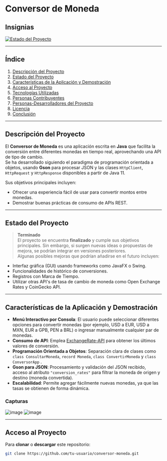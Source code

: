 # Conversor de Moneda

<!-- 
  Aquí podrías incluir una imagen de portada para tu proyecto. 
  Por ejemplo, un banner o logotipo representativo. 
  Ejemplo:
  ![Portada](ruta/hacia/imagen.png)
-->

## Insignias

<!-- 
  Sección opcional para colocar distintivos, 
  como estado del build, cobertura de tests, etc. 
  Ejemplo:
  [![Estado del build](https://img.shields.io/badge/build-passing-brightgreen.svg)](...)
  [![Cobertura de tests](https://img.shields.io/badge/Coverage-80%25-green.svg)](...)
-->

[![Estado del Proyecto](https://img.shields.io/badge/STATUS-TERMINADO-brightgreen.svg)]()

---

## Índice
1. [Descripción del Proyecto](#descripción-del-proyecto)  
2. [Estado del Proyecto](#estado-del-proyecto)  
3. [Características de la Aplicación y Demostración](#características-de-la-aplicación-y-demostración)  
4. [Acceso al Proyecto](#acceso-al-proyecto)  
5. [Tecnologías Utilizadas](#tecnologías-utilizadas)  
6. [Personas Contribuyentes](#personas-contribuyentes)  
7. [Personas-Desarrolladores del Proyecto](#personas-desarrolladores-del-proyecto)  
8. [Licencia](#licencia)  
9. [Conclusión](#conclusión)

---

## Descripción del Proyecto
El **Conversor de Moneda** es una aplicación escrita en **Java** que facilita la conversión entre diferentes monedas en tiempo real, aprovechando una API de tipo de cambio.  
Se ha desarrollado siguiendo el paradigma de programación orientada a objetos, usando **Gson** para procesar JSON y las clases `HttpClient`, `HttpRequest` y `HttpResponse` disponibles a partir de Java 11.

Sus objetivos principales incluyen:  
- Ofrecer una experiencia fácil de usar para convertir montos entre monedas.  
- Demostrar buenas prácticas de consumo de APIs REST.  

---

## Estado del Proyecto
> **Terminado**  
El proyecto se encuentra **finalizado** y cumple sus objetivos principales. Sin embargo, si surgen nuevas ideas o propuestas de mejora, se podrían integrar en versiones posteriores.  
Algunas posibles mejoras que podrían añadirse en el futuro incluyen:  
- Interfaz gráfica (GUI) usando frameworks como JavaFX o Swing.  
- Funcionalidades de histórico de conversiones.  
- Registros con Marca de Tiempo.
- Utilizar otras API's de tasa de cambio de moneda como Open Exchange Rates y CoinGecko API.

---

## Características de la Aplicación y Demostración
- **Menú Interactivo por Consola**: El usuario puede seleccionar diferentes opciones para convertir monedas (por ejemplo, USD a EUR, USD a MXN, EUR a GPB, PEN a BRL) o ingresar manualmente cualquier par de monedas.  
- **Consumo de API**: Emplea [ExchangeRate-API](https://www.exchangerate-api.com/) para obtener los últimos valores de conversión.  
- **Programación Orientada a Objetos**: Separación clara de clases como `class ConsultarMoneda`, `record Moneda`, `class ConvertirMoneda` y `class ConversorApp` .  
- **Gson para JSON**: Procesamiento y validación del JSON recibido, acceso al atributo `"conversion_rates"` para filtrar la moneda de origen y destino (moneda convertida).  
- **Escalabilidad**: Permite agregar fácilmente nuevas monedas, ya que las tasas se obtienen de forma dinámica.  

### Capturas

![image](https://github.com/user-attachments/assets/abf8e4d0-e253-4f9b-9963-084ef641a181)
![image](https://github.com/user-attachments/assets/76038dcb-b8d5-4931-8215-c5c23f0ca468)

---

## Acceso al Proyecto
Para **clonar** o **descargar** este repositorio:

```bash
git clone https://github.com/tu-usuario/conversor-moneda.git
